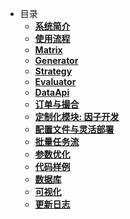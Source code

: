 <!-- docs/_sidebar.md --> 
- 目录
  - [**系统简介**](TransMatrixAPI文档/1_系统说明/system.md)
  - [**使用流程**](TransMatrixAPI文档/2_使用流程/flow.md)
  - [**Matrix**](TransMatrixAPI文档/3_接口说明/Matrix/matrix.md)
  - [**Generator**](TransMatrixAPI文档/3_接口说明/策略/generator.md)
  - [**Strategy**](TransMatrixAPI文档/3_接口说明/策略/strategy.md)
  - [**Evaluator**](TransMatrixAPI文档/3_接口说明/评价/evaluator.md)
  - [**DataApi**](TransMatrixAPI文档/3_接口说明/数据模型/set_model_view.md)
  - [**订单与撮合**](TransMatrixAPI文档/4_其他组件/market_components.md)
  - [**定制化模块: 因子开发**](TransMatrixAPI文档/5_定制化模块_截面因子开发/signal.md)
  <!-- - [**定制化模块: 模型训练**](TransMatrixAPI文档/10_机器学习容器/torch.md) -->
  - [**配置文件与灵活部署**](TransMatrixAPI文档/6_参数配置/configer.md)
  - [**批量任务流**](TransMatrixAPI文档/9_workflow/batch.md)
  - [**参数优化**](TransMatrixAPI文档/9_workflow/optim.md)
  - [**代码样例**](TransMatrixAPI文档/8_测例代码/index.md)
  - [**数据库**](TransMatrixAPI文档/3_接口说明/数据库/DatabaseAPI.md)
  - [**可视化**](TransMatrixAPI文档/7_可视化模块/plot.md)
  - [**更新日志**](TransMatrixAPI文档/11_更新日志/relaerse_note.md)
  
  
